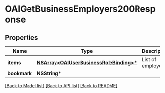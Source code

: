 # OAIGetBusinessEmployers200Response

## Properties
Name | Type | Description | Notes
------------ | ------------- | ------------- | -------------
**items** | [**NSArray&lt;OAIUserBusinessRoleBinding&gt;***](OAIUserBusinessRoleBinding.md) | List of employers. | 
**bookmark** | **NSString*** |  | [optional] 

[[Back to Model list]](../README.md#documentation-for-models) [[Back to API list]](../README.md#documentation-for-api-endpoints) [[Back to README]](../README.md)


